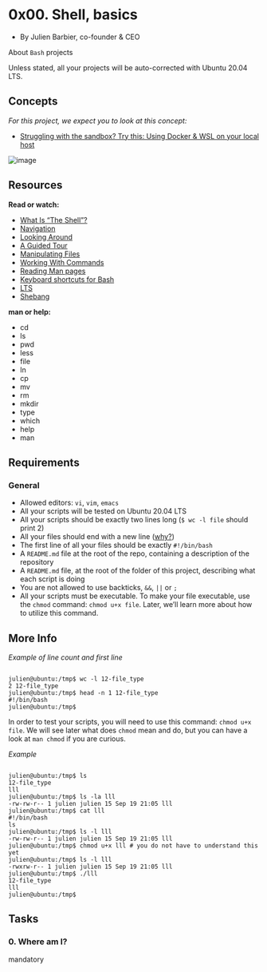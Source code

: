 0x00. Shell, basics
================

-   By Julien Barbier, co-founder & CEO

About `Bash` projects

Unless stated, all your projects will be auto-corrected with Ubuntu 20.04 LTS.

Concepts
---------

*For this project, we expect you to look at this concept:*

-	[Struggling with the sandbox? Try this: Using Docker & WSL on your local host](https://intranet.alxswe.com/concepts/100039 "Struggling with the sandbox? Try this: Using Docker & WSL on your local host")

![image](https://github.com/oualidchouay/alx-system_engineering-devops/assets/135179972/128aa440-73ec-4e66-a14f-f6b756aa9ada)

Resources
---------

**Read or watch:**

-	[What Is “The Shell”?](https://intranet.alxswe.com/rltoken/vwO91sqNBgRL03BLu-ueiA "What Is “The Shell”?")
-	[Navigation](https://intranet.alxswe.com/rltoken/iblidp7yp6i-QpT8rDXHaA "Navigation")
-	[Looking Around](https://intranet.alxswe.com/rltoken/xEKUCnQsMH0esQ6fJU5vLA "Looking Around")
-	[A Guided Tour](https://intranet.alxswe.com/rltoken/HUhQ73fFR1GOC5nb4r-mDw "A Guided Tour")
-	[Manipulating Files](https://intranet.alxswe.com/rltoken/olv-1tj4d1LA57Z0PrLNvw "Manipulating Files")
-	[Working With Commands](https://intranet.alxswe.com/rltoken/zUtux3Pm0BkvtwXzbTtkmA "Working With Commands")
-	[Reading Man pages](https://intranet.alxswe.com/rltoken/rddGdsqLf8_kRzp12RaD4A "Reading Man pages")
-	[Keyboard shortcuts for Bash](https://intranet.alxswe.com/rltoken/AGxMxuS5IeW8VmEvJyhwvw "Keyboard shortcuts for Bash")
-	[LTS](https://wiki.ubuntu.com/LTS "LTS")
-	[Shebang](https://intranet.alxswe.com/rltoken/cE8ZA3kgEaFhB-IDNv31bQ "Shebang")

**man or help:**

-	cd
-	ls
-	pwd
-	less
-	file
-	ln
-	cp
-	mv
-	rm
-	mkdir
-	type
-	which
-	help
-	man

Requirements
------------

### General

-	Allowed editors: `vi`, `vim`, `emacs`
-	All your scripts will be tested on Ubuntu 20.04 LTS
-	All your scripts should be exactly two lines long (`$ wc -l file` should print 2)
-	All your files should end with a new line ([why?](http://unix.stackexchange.com/questions/18743/whats-the-point-in-adding-a-new-line-to-the-end-of-a-file/18789 "why?"))
-	The first line of all your files should be exactly `#!/bin/bash`
-	A `README.md` file at the root of the repo, containing a description of the repository
-	A `README.md` file, at the root of the folder of this project, describing what each script is doing
-	You are not allowed to use backticks, `&&`, `||` or `;`
-	All your scripts must be executable. To make your file executable, use the `chmod` command: `chmod u+x file`. Later, we’ll learn more about how to utilize this command.

More Info
----------

*Example of line count and first line*

```

julien@ubuntu:/tmp$ wc -l 12-file_type
2 12-file_type
julien@ubuntu:/tmp$ head -n 1 12-file_type
#!/bin/bash
julien@ubuntu:/tmp$

```

In order to test your scripts, you will need to use this command: `chmod u+x file`. We will see later what does `chmod` mean and do, but you can have a look at `man chmod` if you are curious.

*Example*

```

julien@ubuntu:/tmp$ ls
12-file_type
lll
julien@ubuntu:/tmp$ ls -la lll
-rw-rw-r-- 1 julien julien 15 Sep 19 21:05 lll
julien@ubuntu:/tmp$ cat lll
#!/bin/bash
ls
julien@ubuntu:/tmp$ ls -l lll
-rw-rw-r-- 1 julien julien 15 Sep 19 21:05 lll
julien@ubuntu:/tmp$ chmod u+x lll # you do not have to understand this yet
julien@ubuntu:/tmp$ ls -l lll
-rwxrw-r-- 1 julien julien 15 Sep 19 21:05 lll
julien@ubuntu:/tmp$ ./lll
12-file_type
lll
julien@ubuntu:/tmp$

```

Tasks
-----

### 0\. Where am I?

mandatory
